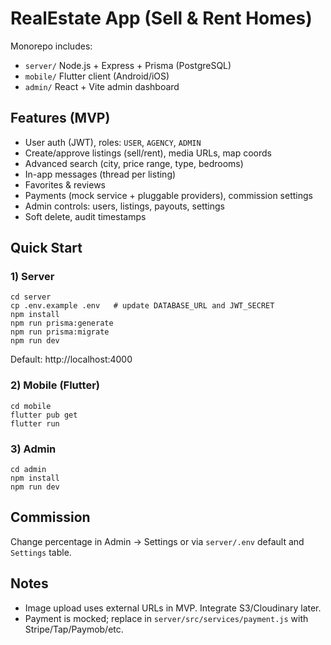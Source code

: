 # RealEstate App (Sell & Rent Homes)

Monorepo includes:
- `server/` Node.js + Express + Prisma (PostgreSQL)
- `mobile/` Flutter client (Android/iOS)
- `admin/` React + Vite admin dashboard

## Features (MVP)
- User auth (JWT), roles: `USER`, `AGENCY`, `ADMIN`
- Create/approve listings (sell/rent), media URLs, map coords
- Advanced search (city, price range, type, bedrooms)
- In-app messages (thread per listing)
- Favorites & reviews
- Payments (mock service + pluggable providers), commission settings
- Admin controls: users, listings, payouts, settings
- Soft delete, audit timestamps

## Quick Start

### 1) Server
```
cd server
cp .env.example .env   # update DATABASE_URL and JWT_SECRET
npm install
npm run prisma:generate
npm run prisma:migrate
npm run dev
```
Default: http://localhost:4000

### 2) Mobile (Flutter)
```
cd mobile
flutter pub get
flutter run
```

### 3) Admin
```
cd admin
npm install
npm run dev
```

## Commission
Change percentage in Admin -> Settings or via `server/.env` default and `Settings` table.

## Notes
- Image upload uses external URLs in MVP. Integrate S3/Cloudinary later.
- Payment is mocked; replace in `server/src/services/payment.js` with Stripe/Tap/Paymob/etc.
